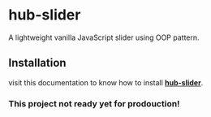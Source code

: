 # hub-slider

A lightweight vanilla JavaScript slider using OOP pattern.

## Installation

visit this documentation to know how to install [**hub-slider**](https://gitmhd.github.io/hub-slider/).

### This project not ready yet for prodouction!
